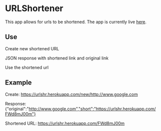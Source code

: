 # URLShortener
This app allows for urls to be shortened. The app is currently live [here](https://urlshr.herokuapp.com/).
## Use
Create new shortened URL

JSON response with shortened link and original link

Use the shortened url
## Example
Create:
https://urlshr.herokuapp.com/new/http://www.google.com

Response:
{"original":"http://www.google.com","short":"https://urlshr.herokuapp.com/FWd8mJ00m"}

Shortened URL:
https://urlshr.herokuapp.com/FWd8mJ00m
